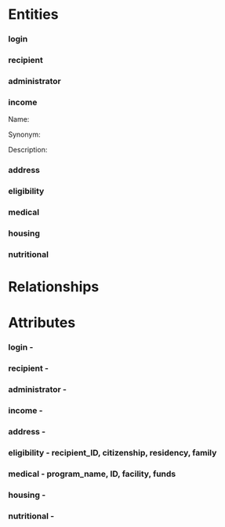 # Entities

### login

### recipient

### administrator

### income
Name: 

Synonym:

Description:

### address

### eligibility

### medical

### housing

### nutritional

# Relationships

# Attributes

### login - 

### recipient - 

### administrator - 

### income - 

### address - 

### eligibility - recipient_ID, citizenship, residency, family

### medical - program_name, ID, facility, funds

### housing - 

### nutritional - 
